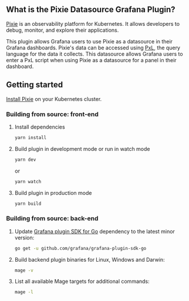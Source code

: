## What is the Pixie Datasource Grafana Plugin?

[Pixie](https://docs.pixielabs.ai/) is an observability platform for Kubernetes. It allows developers to debug, monitor, and explore their applications.

This plugin allows Grafana users to use Pixie as a datasource in their Grafana dashboards. Pixie's data can be accessed using [PxL](https://docs.pixielabs.ai/reference/pxl/), the query language for the data it collects. This datasource allows Grafana users to enter a PxL script when using Pixie as a datasource for a panel in their dashboard.

## Getting started

[Install Pixie](https://docs.pixielabs.ai/installing-pixie/) on your Kubernetes cluster.

### Building from source: front-end

1. Install dependencies

   ```bash
   yarn install
   ```

2. Build plugin in development mode or run in watch mode

   ```bash
   yarn dev
   ```

   or

   ```bash
   yarn watch
   ```

3. Build plugin in production mode

   ```bash
   yarn build
   ```

### Building from source: back-end

1. Update [Grafana plugin SDK for Go](https://grafana.com/docs/grafana/latest/developers/plugins/backend/grafana-plugin-sdk-for-go/) dependency to the latest minor version:

   ```bash
   go get -u github.com/grafana/grafana-plugin-sdk-go
   ```

2. Build backend plugin binaries for Linux, Windows and Darwin:

   ```bash
   mage -v
   ```

3. List all available Mage targets for additional commands:

   ```bash
   mage -l
   ```   
